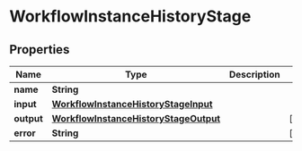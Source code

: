 

# WorkflowInstanceHistoryStage


## Properties

| Name | Type | Description | Notes |
|------------ | ------------- | ------------- | -------------|
|**name** | **String** |  |  |
|**input** | [**WorkflowInstanceHistoryStageInput**](WorkflowInstanceHistoryStageInput.md) |  |  |
|**output** | [**WorkflowInstanceHistoryStageOutput**](WorkflowInstanceHistoryStageOutput.md) |  |  [optional] |
|**error** | **String** |  |  [optional] |



